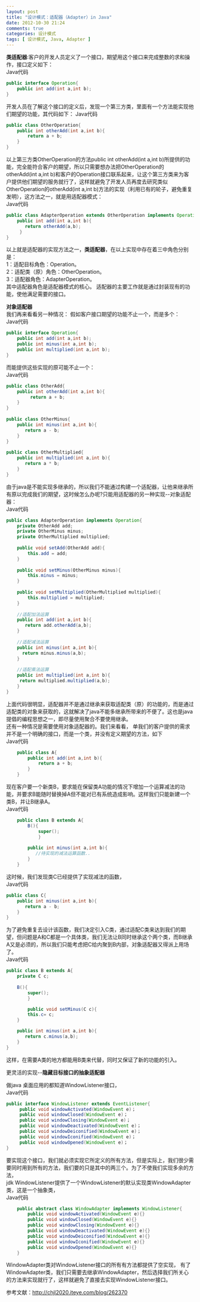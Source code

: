 ```yaml
---
layout: post
title: "设计模式：适配器（Adapter）in Java"
date: 2012-10-30 21:24
comments: true
categories: 设计模式
tags: [ 设计模式, Java, Adapter ]
---
```

**类适配器**:客户的开发人员定义了一个接口，期望用这个接口来完成整数的求和操作，接口定义如下：     
Java代码    

```java
public interface Operation{  
  	public int add(int a,int b);  
}  
```

开发人员在了解这个接口的定义后，发现一个第三方类，里面有一个方法能实现他们期望的功能，其代码如下：    Java代码    

```java
public class OtherOperation{  
  	public int otherAdd(int a,int b){  
       	return a + b;  
  	}  
}  
```
<!--more-->
以上第三方类OtherOperation的方法public int otherAdd(int a,int b)所提供的功能，完全能符合客户的期望，所以只需要想办法把OtherOperation的otherAdd(int a,int b)和客户的Operation接口联系起来，让这个第三方类来为客户提供他们期望的服务就行了，这样就避免了开发人员再度去研究类似OtherOperation的otherAdd(int a,int b)方法的实现（利用已有的轮子，避免重复发明），这方法之一，就是用适配器模式：   
Java代码  

```java
public class AdapterOperation extends OtherOperation implements Operation{  
  	public int add(int a,int b){  
       return otherAdd(a,b);  
 	 }  
}  
```

以上就是适配器的实现方法之一，**类适配器**，在以上实现中存在着三中角色分别是：    
1：适配目标角色：Operation。  
2：适配类（原）角色：OtherOperation。  
3：适配器角色：AdapterOperation。  
其中适配器角色是适配器模式的核心。 
适配器的主要工作就是通过封装现有的功能，使他满足需要的接口。 

**对象适配器**  
我们再来看看另一种情况： 
假如客户接口期望的功能不止一个，而是多个：   
Java代码   

```java
public interface Operation{  
  	public int add(int a,int b);  
  	public int minus(int a,int b);  
  	public int multiplied(int a,int b);  
}  
```

而能提供这些实现的原可能不止一个：   
Java代码   

```java
public class OtherAdd{  
  	public int otherAdd(int a,int b){  
      	 return a + b;  
  	}  
}  
  
public class OtherMinus{  
  	public int minus(int a,int b){  
       return a - b;  
  	}  
}  
  
public class OtherMultiplied{  
  	public int multiplied(int a,int b){  
       return a * b;  
  	}  
}  
```

由于java是不能实现多继承的，所以我们不能通过构建一个适配器，让他来继承所有原以完成我们的期望，这时候怎么办呢?只能用适配器的另一种实现--对象适配器：  
Java代码   

```java
public class AdapterOperation implements Operation{  
  	private OtherAdd add;  
  	private OtherMinus minus;  
  	private OtherMultiplied multiplied;  
  
  	public void setAdd(OtherAdd add){  
        this.add = add;  
  	}  
  
  	public void setMinus(OtherMinus minus){  
        this.minus = minus;  
  	}  
  
  	public void setMultiplied(OtherMultiplied multiplied){  
        this.multiplied = multiplied;  
  	}  
  
  	//适配加法运算  
  	public int add(int a,int b){  
       return add.otherAdd(a,b);  
  	}  
  
  	//适配减法运算  
  	public int minus(int a,int b){  
      return minus.minus(a,b);  
  	}  
  
  	//适配乘法运算  
 	public int multiplied(int a,int b){  
     return multiplied.multiplied(a,b);  
  	}  
}  
```

上面代码很明显，适配器并不是通过继承来获取适配类（原）的功能的，而是通过适配类的对象来获取的，这就解决了java不能多继承所带来的不便了。这也是java提倡的编程思想之一，即尽量使用聚合不要使用继承。  
还有一种情况是需要使用对象适配器的。我们来看看， 
单我们的客户提供的需求并不是一个明确的接口，而是一个类，并没有定义期望的方法，如下   
Java代码   

```java
	public class A{  
   		public int add(int a,int b){  
      		return a + b;  
   		}  
	}  
```

现在客户要一个新类B，要求能在保留类A功能的情况下增加一个运算减法的功能，并要求B能随时替换掉A但不能对已有系统造成影响。这样我们只能新建一个类B，并让B继承A。 	
Java代码  
```java
	public class B extends A{  
		B(){  
	  		super();  
			}  
	  
		public int minus(int a,int b){  
	       //待实现的减法运算函数..  
		}  
	}  
```
这时候，我们发现类C已经提供了实现减法的函数，		 
Java代码   

```java
public class C{  
	public int minus(int a,int b){  
       return a - b;  
	}  
}  
```

为了避免重复去设计该函数，我们决定引入C类，通过适配C类来达到我们的期望，但问题是A和C都是一个具体类，我们无法让B同时继承这个两个类，而B继承A又是必须的，所以我们只能考虑把C给内聚到B内部，对象适配器又得派上用场了。  
Java代码  	

```java
public class B extends A{  
	private C c;  
  
	B(){  
  		super();  
		}  

		public void setMinus(C c){  
     	this.c= c;  
	}  

	public int minus(int a,int b){  
       return c.minus(a,b);  
	}  
}  
```

这样，在需要A类的地方都能用B类来代替，同时又保证了新的功能的引入。 	

更灵活的实现--**隐藏目标接口的抽象适配器**

做java 桌面应用的都知道WindowListener接口，   
Java代码  

```java
public interface WindowListener extends EventListener{  
	 public void windowActivated(WindowEvent e)；  
	 public void windowClosed(WindowEvent e)；  
	 public void windowClosing(WindowEvent e)；  
	 public void windowDeactivated(WindowEvent e)；  
	 public void windowDeiconified(WindowEvent e)；  
	 public void windowIconified(WindowEvent e)；  
	 public void windowOpened(WindowEvent e)；  
}  
```
要实现这个接口，我们就必须实现它所定义的所有方法，但是实际上，我们很少需要同时用到所有的方法，我们要的只是其中的两三个。为了不使我们实现多余的方法，		 
jdk WindowListener提供了一个WindowListener的默认实现类WindowAdapter类，这是一个抽象类，   
Java代码		
```java
	public abstract class WindowAdapter implements WindowListener{  
 		public void windowActivated(WindowEvent e){}  
 		public void windowClosed(WindowEvent e){}  
 		public void windowClosing(WindowEvent e){}  
 		public void windowDeactivated(WindowEvent e){}  
		public void windowDeiconified(WindowEvent e){}  
 		public void windowIconified(WindowEvent e){}  
 		public void windowOpened(WindowEvent e){}  
	}  
```
WindowAdapter类对WindowListener接口的所有有方法都提供了空实现， 
有了WindowAdapter类，我们只需要去继承WindowAdapter，然后选择我们所关心的方法来实现就行了，这样就避免了直接去实现WindowListener接口。   

参考文献：<http://chjl2020.iteye.com/blog/262370>